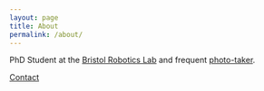 ```yaml
---
layout: page
title: About
permalink: /about/
---
```


PhD Student at the [Bristol Robotics Lab](http://brl.ac.uk/) and frequent [photo-taker](https://jordancormack.co.uk).

[Contact](https://jordancormack.co.uk/about)
